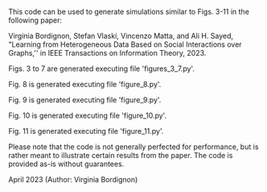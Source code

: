 This code can be used to generate simulations similar to Figs. 3-11 in the following paper:

Virginia Bordignon, Stefan Vlaski, Vincenzo Matta, and Ali H. Sayed,  "Learning from Heterogeneous Data Based on Social Interactions over Graphs,'' in IEEE Transactions on Information Theory, 2023.

Figs. 3 to 7 are generated executing file 'figures_3_7.py'.

Fig. 8 is generated executing file 'figure_8.py'.

Fig. 9 is generated executing file 'figure_9.py'.

Fig. 10 is generated executing file 'figure_10.py'.

Fig. 11 is generated executing file 'figure_11.py'.

Please note that the code is not generally perfected for performance, but is rather meant to illustrate certain results from the paper. The code is provided as-is without guarantees.

April 2023 (Author: Virginia Bordignon)
